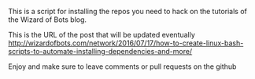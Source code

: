 This is a script for installing the repos you need to hack on the tutorials of the Wizard of Bots blog.

This is the URL of the post that will be updated eventually
http://wizardofbots.com/network/2016/07/17/how-to-create-linux-bash-scripts-to-automate-installing-dependencies-and-more/

Enjoy and make sure to leave comments or pull requests on the github
